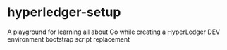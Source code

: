 # hyperledger-setup
A playground for learning all about Go while creating a HyperLedger DEV environment bootstrap script replacement
